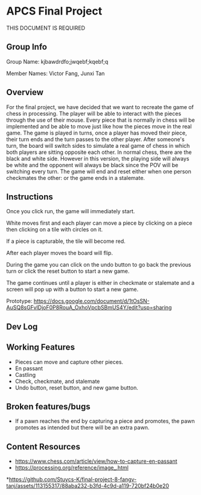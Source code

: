 # APCS Final Project
THIS DOCUMENT IS REQUIRED
## Group Info
Group Name: kjbawdrdfo;jwqebf;kqebf;q

Member Names: Victor Fang, Junxi Tan
## Overview
For the final project, we have decided that we want to recreate the game of chess in processing. The player will be able to interact with the pieces through the use of their mouse. Every piece that is normally in chess will be implemented and be able to move just like how the pieces move in the real game. The game is played in turns, once a player has moved their piece, their turn ends and the turn passes to the other player. After someone's turn, the board will switch sides to simulate a real game of chess in which both players are sitting opposite each other. In normal chess, there are the black and white side. However in this version, the playing side will always be white and the opponent will always be black since the POV will be switching every turn. The game will end and reset either when one person checkmates the other: or the game ends in a stalemate.
## Instructions
Once you click run, the game will immediately start.

White moves first and each player can move a piece by clicking on a piece then clicking on a tile with circles on it.

If a piece is capturable, the tile will become red.

After each player moves the board will flip.

During the game you can click on the undo button to go back the previous turn or click the reset button to start a new game.

The game continues until a player is either in checkmate or stalemate and a screen will pop up with a button to start a new game.

Prototype: https://docs.google.com/document/d/1tOsSN-AuSQ8sGFvIDjoF0P8RouA_OxhoVpcbSBmUS4Y/edit?usp=sharing

## Dev Log

## Working Features
* Pieces can move and capture other pieces.
* En passant
* Castling
* Check, checkmate, and stalemate
* Undo button, reset button, and new game button.

## Broken features/bugs
* If a pawn reaches the end by capturing a piece and promotes, the pawn promotes as intended but there will be an extra pawn.

## Content Resources
* https://www.chess.com/article/view/how-to-capture-en-passant
* https://processing.org/reference/image_.html

*https://github.com/Stuycs-K/final-project-8-fangv-tanj/assets/113155317/88aba232-b3fd-4c9d-a119-720bf24b0e20



